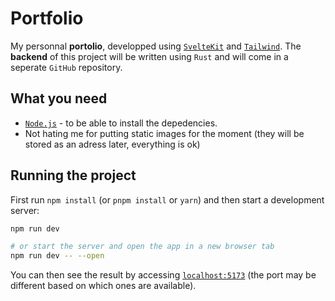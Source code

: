# Portfolio
My personnal **portolio**, developped using [`SvelteKit`](https://kit.svelte.dev) and [`Tailwind`](https://tailwindcss.com).
The **backend** of this project will be written using `Rust` and will come in a seperate `GitHub` repository.

## What you need
- [`Node.js`](https://nodejs.org/en) - to be able to install the depedencies.
- Not hating me for putting static images for the moment (they will be stored as an adress later, everything is ok)

## Running the project
First run `npm install` (or `pnpm install` or `yarn`) and then start a development server:
```bash
npm run dev

# or start the server and open the app in a new browser tab
npm run dev -- --open
```
You can then see the result by accessing [`localhost:5173`](http://localhost:5173/) (the port may be different based on which ones are available).
